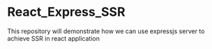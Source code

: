 # React_Express_SSR
This repository will demonstrate how we can use expressjs server to achieve SSR in react application
